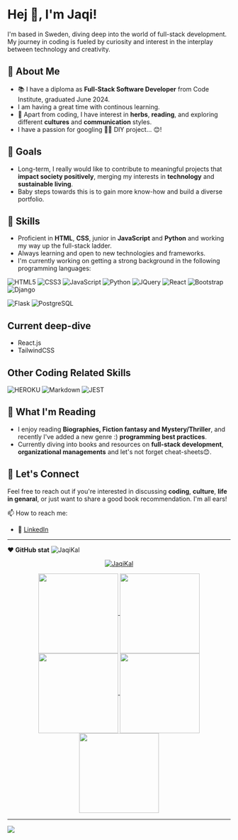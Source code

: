 # Hej 👋, I'm Jaqi!

I'm based in Sweden, diving deep into the world of full-stack development. My journey in coding is fueled by curiosity and interest in the interplay between technology and creativity.

## 📘 About Me
- 📚 I have a diploma as **Full-Stack Software Developer** from Code Institute, graduated June 2024.
- I am having a great time with continous learning.
- 🌱 Apart from coding, I have interest in **herbs**, **reading**, and exploring different **cultures** and **communication** styles.
- I have a passion for googling 🔧🔨 DIY project... 😊! 

## 🎯 Goals
- Long-term, I really would like to contribute to meaningful projects that **impact society positively**, merging my interests in **technology** and **sustainable living**.
- Baby steps towards this is to gain more know-how and build a diverse portfolio.

## 💼 Skills
- Proficient in **HTML**, **CSS**, junior in **JavaScript** and **Python** and working my way up the full-stack ladder.
- Always learning and open to new technologies and frameworks.
- I'm currently working on getting a strong background in the following programming languages:

![HTML5](https://img.shields.io/badge/HTML5%20-%23E34F26.svg?&style=for-the-badge&logo=HTML5&logoColor=FFFFFF)
![CSS3](https://img.shields.io/badge/CSS3%20-%231572B6.svg?&style=for-the-badge&logo=CSS3&logoColor=FFFFFF)
![JavaScript](https://img.shields.io/badge/JavaScript%20-%23323330.svg?&style=for-the-badge&logo=JavaScript&logoColor=F7DF1E)
![Python](https://img.shields.io/badge/Python%20-%23004D7A.svg?&style=for-the-badge&logo=python&logoColor=ffdf76)
![JQuery](https://img.shields.io/badge/jQuery-0769AD?style=for-the-badge&logo=jquery&logoColor=white)
![React](https://img.shields.io/badge/React-20232A?style=for-the-badge&logo=react&logoColor=61DAFB)
![Bootstrap](https://img.shields.io/badge/Bootstrap-563D7C?style=for-the-badge&logo=bootstrap&logoColor=white)
![Django](https://img.shields.io/badge/Django-092E20?style=for-the-badge&logo=django&logoColor=white)
<!-- [Django REST](https://img.shields.io/badge/django%20rest-ff1709?style=for-the-badge&logo=django&logoColor=white) -->
<!-- [JWT](https://img.shields.io/badge/JWT-000000?style=for-the-badge&logo=JSON%20web%20tokens&logoColor=white) -->
![Flask](https://img.shields.io/badge/Flask-000000?style=for-the-badge&logo=flask&logoColor=white)
![PostgreSQL](https://img.shields.io/badge/PostgreSQL-316192?style=for-the-badge&logo=postgresql&logoColor=white)

## Current deep-dive
- React.js
- TailwindCSS
  
## Other Coding Related Skills

![HEROKU](https://img.shields.io/badge/Heroku-430098?style=for-the-badge&logo=heroku&logoColor=white)
![Markdown](https://img.shields.io/badge/Markdown%20-%23000000.svg?&style=for-the-badge&logo=Markdown&logoColor=FFFFFF)
![JEST](https://img.shields.io/badge/Jest-323330?style=for-the-badge&logo=Jest&logoColor=white)

## 📖 What I'm Reading
- I enjoy reading **Biographies, Fiction fantasy and Mystery/Thriller**, and recently I've added a new genre :)  **programming best practices**.
- Currently diving into books and resources on **full-stack development**, **organizational managements** and let's not forget cheat-sheets😊.

## 🤝 Let's Connect
Feel free to reach out if you're interested in discussing **coding**, **culture**, **life in genaral**, or just want to share a good book recommendation. I'm all ears!

📫 How to reach me:
- 🔗 [LinkedIn](https://www.linkedin.com/in/jacqueline-kalmar/)

---

<!-- credits to https://www.genreadme.cloud/  -->
**❤️ GitHub stat**  <img src="https://komarev.com/ghpvc/?username=JaqiKal&label=Profile%20views&color=0e75b6&style=flat" alt="JaqiKal" />
<br>
<p align="center"> <a href="https://github.com/ryo-ma/github-profile-trophy"><img src="https://github-profile-trophy.vercel.app/?username=JaqiKal&theme=dark_lover" alt="JaqiKal" /></a> </p>

<!-- Leave and decide later
<div><a href="https://github.com/JaqiKal" target="_blank"><img src="https://img.shields.io/badge/GitHub-100000?style=for-the-badge&logo=github&logoColor=white" target="_blank"></a></div>
<h3 align="left">Stars</h3>
<img align="center" height="180em" src="https://github-readme-stats.vercel.app/api/top-langs/?username=JaqiKal&layout=compact&theme=nightowl" alt=JaqiKal />
<img align="center" height="180em" src="https://github-readme-streak-stats.herokuapp.com/?user=JaqiKal&theme=nightowl" alt="JaqiKal" />
<p>&nbsp;<img align="right" height="180em" src="https://github-readme-stats.vercel.app/api?username=JaqiKal&show_icons=true&locale=en&theme=nightowl" alt="JaqiKal" /></p>
-->

<!-- img src="https://user-images.githubusercontent.com/73097560/115834477-dbab4500-a447-11eb-908a-139a6edaec5c.gif"><h3 align="center">Statistics</h3> -->

<div align="center">
<a href="https://github.com/JaqiKal">
<img align="center" src="http://github-profile-summary-cards.vercel.app/api/cards/stats?username=JaqiKal&theme=aura" height="180em" />
<img align="center" src="http://github-profile-summary-cards.vercel.app/api/cards/most-commit-language?username=JaqiKal&theme=aura" height="180em" />
<img align="center" src="http://github-profile-summary-cards.vercel.app/api/cards/repos-per-language?username=JaqiKal&theme=aura" height="180em" />
<img align="center" src="http://github-profile-summary-cards.vercel.app/api/cards/productive-time?username=JaqiKal&theme=aura" height="180em" />
<img align="center" src="http://github-profile-summary-cards.vercel.app/api/cards/profile-details?username=JaqiKal&theme=aura" height="180em" />
</div>

---
<!-- img src="https://user-images.githubusercontent.com/73097560/115834477-dbab4500-a447-11eb-908a-139a6edaec5c.gif"><h2 align="left">⚡Activity Graph:</h2> -->
  
<img align="center" src="https://github-readme-activity-graph.vercel.app/graph?username=JaqiKal&theme=react-dark"/>

